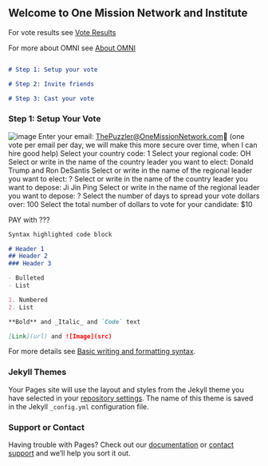 ## Welcome to One Mission Network and Institute

For vote results see [Vote Results](https://onemissionnetwork.com/Results)

For more about OMNI see [About OMNI](https://onemissionnetwork.com/About)

```markdown

# Step 1: Setup your vote

# Step 2: Invite friends

# Step 3: Cast your vote

```

### Step 1: Setup Your Vote
![image](https://user-images.githubusercontent.com/97518335/148935925-eb0284f9-c929-419c-8a47-d89dfad11d51.png)
Enter your email:  ThePuzzler@OneMissionNetwork.com	(one vote per email per day, we will make this more secure over time, when I can hire good help)
Select your country code:  1
Select your regional code:  OH
Select or write in the name of the country leader you want to elect: Donald Trump and Ron DeSantis
Select or write in the name of the regional leader you want to elect: ?
Select or write in the name of the country leader you want to depose: Ji Jin Ping
Select or write in the name of the regional leader you want to depose: ? 
Select the number of days to spread your vote dollars over:  100
Select the total number of dollars to vote for your candidate: $10

PAY with ???

```markdown
Syntax highlighted code block

# Header 1
## Header 2
### Header 3

- Bulleted
- List

1. Numbered
2. List

**Bold** and _Italic_ and `Code` text

[Link](url) and ![Image](src)
```

For more details see [Basic writing and formatting syntax](https://docs.github.com/en/github/writing-on-github/getting-started-with-writing-and-formatting-on-github/basic-writing-and-formatting-syntax).

### Jekyll Themes

Your Pages site will use the layout and styles from the Jekyll theme you have selected in your [repository settings](https://github.com/ThePuzzler-OMNI/First-Vote/settings/pages). The name of this theme is saved in the Jekyll `_config.yml` configuration file.

### Support or Contact

Having trouble with Pages? Check out our [documentation](https://docs.github.com/categories/github-pages-basics/) or [contact support](https://support.github.com/contact) and we’ll help you sort it out.
